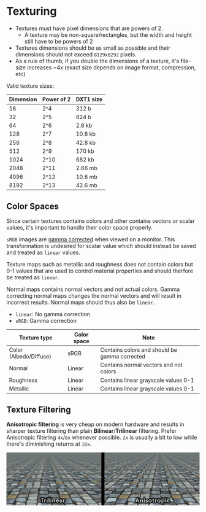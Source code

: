# Texturing

- Textures must have pixel dimensions that are powers of 2. 
    - A texture may be non-square/rectangles, but the width and height still have to be powers of 2
- Textures dimensions should be as small as possible and their dimensions should not exceed `8129x8292` pixels.
- As a rule of thumb, if you double the dimensions of a texture, it's file-size increases ~4x (exact size depends on image format, compression, etc)

Valid texture sizes:

| Dimension | Power of 2 | DXT1 size |
|-----------|------------|-----------|
| 16        | 2^4        | 312 b     |
| 32        | 2^5        | 824 b     |
| 64        | 2^6        | 2.8 kb    |
| 128       | 2^7        | 10.8 kb   |
| 256       | 2^8        | 42.8 kb   |
| 512       | 2^9        | 170 kb    |
| 1024      | 2^10       | 682 kb    |
| 2048      | 2^11       | 2.66 mb   |
| 4096      | 2^12       | 10.6 mb   |
| 8192      | 2^13       | 42.6 mb   |

## Color Spaces

Since certain textures contains colors and other contains vectors or scalar values, it's important to handle their color space properly. 

`sRGB` images are [gamma corrected](http://en.wikipedia.org/wiki/Gamma_correction) when viewed on a monitor. This transformation is undesired for scalar value which should instead be saved and treated as `linear` values.

Texture maps such as metallic and roughness does not contain colors but 0-1 values that are used to control material properties and should therfore be treated as `linear`.

Normal maps contains normal vectors and not actual colors. Gamma correcting normal maps changes the normal vectors and will result in incorrect results. Normal maps should thus also be `linear`.

- `linear`: No gamma correction
- `sRGB`: Gamma correction

| Texture type      | Color space | Note                                          |
|-------------------|-------------|-----------------------------------------------|
| Color (Albedo/Diffuse)     | sRGB        | Contains colors and should be gamma corrected |
| Normal            | Linear      | Contains normal vectors and not colors        |
| Roughness         | Linear      | Contains linear grayscale values 0-1          |
| Metallic          | Linear      | Contains linear grayscale values 0-1          |

## Texture Filtering

**Anisotropic filtering** is very cheap on modern hardware and results in sharper texture filtering than plain **Bilinear**/**Trilinear** filtering. Prefer Anisotropic filtering `4x`/`8x` whenever possible. `2x` is usually a bit to low while there's diminishing returns at `16x`.

![](../../assets/texture_filtering.webp)